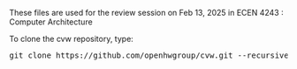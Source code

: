 These files are used for the review session on Feb 13, 2025 in ECEN 4243 : Computer Architecture

To clone the cvw repository, type:<br>
<pre>
git clone https://github.com/openhwgroup/cvw.git --recursive
</pre>




